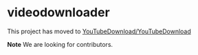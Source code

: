 # videodownloader
This project has moved to [YouTubeDownload/YouTubeDownload](https://github.com/YouTubeDownload/YouTubeDownload)


**Note** We are looking for contributors. 
